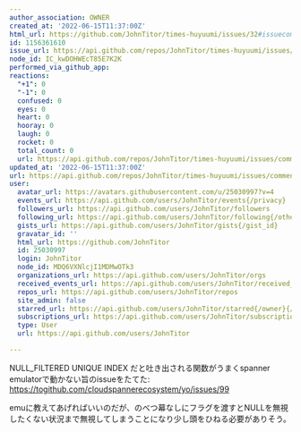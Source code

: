 ```yaml
---
author_association: OWNER
created_at: '2022-06-15T11:37:00Z'
html_url: https://github.com/JohnTitor/times-huyuumi/issues/32#issuecomment-1156361610
id: 1156361610
issue_url: https://api.github.com/repos/JohnTitor/times-huyuumi/issues/32
node_id: IC_kwDOHWEcT85E7K2K
performed_via_github_app: 
reactions:
  "+1": 0
  "-1": 0
  confused: 0
  eyes: 0
  heart: 0
  hooray: 0
  laugh: 0
  rocket: 0
  total_count: 0
  url: https://api.github.com/repos/JohnTitor/times-huyuumi/issues/comments/1156361610/reactions
updated_at: '2022-06-15T11:37:00Z'
url: https://api.github.com/repos/JohnTitor/times-huyuumi/issues/comments/1156361610
user:
  avatar_url: https://avatars.githubusercontent.com/u/25030997?v=4
  events_url: https://api.github.com/users/JohnTitor/events{/privacy}
  followers_url: https://api.github.com/users/JohnTitor/followers
  following_url: https://api.github.com/users/JohnTitor/following{/other_user}
  gists_url: https://api.github.com/users/JohnTitor/gists{/gist_id}
  gravatar_id: ''
  html_url: https://github.com/JohnTitor
  id: 25030997
  login: JohnTitor
  node_id: MDQ6VXNlcjI1MDMwOTk3
  organizations_url: https://api.github.com/users/JohnTitor/orgs
  received_events_url: https://api.github.com/users/JohnTitor/received_events
  repos_url: https://api.github.com/users/JohnTitor/repos
  site_admin: false
  starred_url: https://api.github.com/users/JohnTitor/starred{/owner}{/repo}
  subscriptions_url: https://api.github.com/users/JohnTitor/subscriptions
  type: User
  url: https://api.github.com/users/JohnTitor

---
```

NULL_FILTERED UNIQUE INDEX だと吐き出される関数がうまくspanner emulatorで動かない旨のissueをたてた: https://togithub.com/cloudspannerecosystem/yo/issues/99

emuに教えてあげればいいのだが、のべつ幕なしにフラグを渡すとNULLを無視したくない状況まで無視してしまうことになり少し頭をひねる必要がありそう。